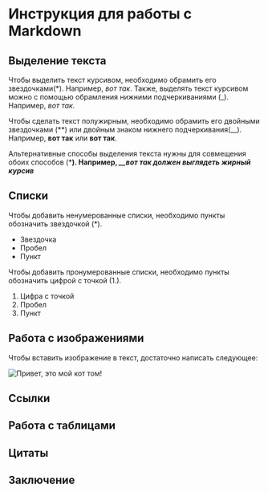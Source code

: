 # Инструкция для работы с Markdown

## Выделение текста

Чтобы выделить текст курсивом, необходимо обрамить его звездочками(*). Например, *вот так*. Также, выделять текст курсивом можно с помощью обрамления нижними подчеркиваниями (_). Например, _вот так_.

Чтобы сделать текст полужирным, необходимо обрамить его двойными звездочками (**) или двойным знаком нижнего подчеркивания(__). Например, **вот так** или __вот так__.

Альтернативные способы выделения текста нужны для совмещения обоих способов (*__). Например, *__вот так должен выглядеть жирный курсив*__

## Списки

Чтобы добавить ненумерованные списки, необходимо пункты обозначить звездочкой (*).

* Звездочка
* Пробел
* Пункт

Чтобы добавить пронумерованные списки, необходимо пункты обозначить цифрой с точкой (1.).

1. Цифра с точкой
2. Пробел
3. Пункт

## Работа с изображениями

Чтобы вставить изображение в текст, достаточно написать следующее:

![Привет, это мой кот том!](Tom.jpg)

## Ссылки

## Работа с таблицами

## Цитаты

## Заключение